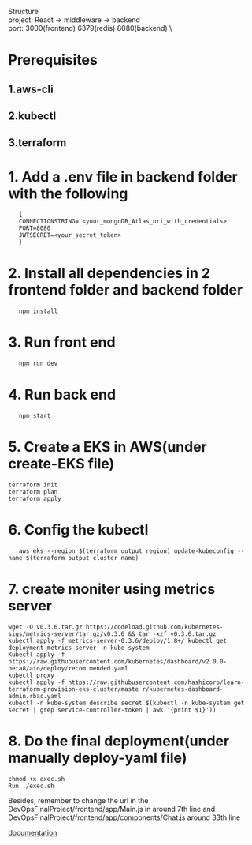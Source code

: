 Structure \
project: React -> middleware -> backend \
port: 3000(frontend) 6379(redis) 8080(backend) \

# Prerequisites
## 1.aws-cli
## 2.kubectl
## 3.terraform



# 1. Add a .env file in backend folder with the following

```
   {
   CONNECTIONSTRING= <your_mongoDB_Atlas_uri_with_credentials>
   PORT=8080
   JWTSECRET=<your_secret_token>
   }
```

# 2. Install all dependencies in 2 frontend folder and backend folder

```
   npm install
```

# 3. Run front end

```
   npm run dev
```

# 4. Run back end

```
   npm start
```

# 5. Create a EKS in AWS(under create-EKS file)

```
terraform init
terraform plan
terraform apply
```

# 6. Config the kubectl

```
   aws eks --region $(terraform output region) update-kubeconfig --name $(terraform output cluster_name)
```

# 7. create moniter using metrics server

```
wget -O v0.3.6.tar.gz https://codeload.github.com/kubernetes-sigs/metrics-server/tar.gz/v0.3.6 && tar -xzf v0.3.6.tar.gz
kubectl apply -f metrics-server-0.3.6/deploy/1.8+/ kubectl get deployment metrics-server -n kube-system
Kubectl apply -f https://raw.githubusercontent.com/kubernetes/dashboard/v2.0.0-beta8/aio/deploy/recom mended.yaml
kubectl proxy
kubectl apply -f https://raw.githubusercontent.com/hashicorp/learn-terraform-provision-eks-cluster/maste r/kubernetes-dashboard-admin.rbac.yaml
kubectl -n kube-system describe secret $(kubectl -n kube-system get secret | grep service-controller-token | awk '{print $1}'))
```

# 8. Do the final deployment(under manually deploy-yaml file)

```
chmod +x exec.sh
Run ./exec.sh

```

Besides, remember to change the url in the DevOpsFinalProject/frontend/app/Main.js in around 7th line
and DevOpsFinalProject/frontend/app/components/Chat.js around 33th line

[documentation](https://github.com/NuooXu/DevOpsFinalProject/blob/master/document.pdf)
